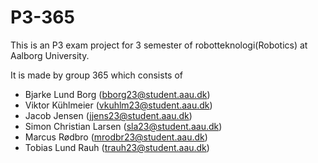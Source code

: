 # P3-365

This is an P3 exam project for 3 semester of robotteknologi(Robotics) at Aalborg University.

It is made by group 365 which consists of

- Bjarke Lund Borg (bborg23@student.aau.dk)
- Viktor Kühlmeier (vkuhlm23@student.aau.dk)
- Jacob Jensen (jjens23@student.aau.dk)
- Simon Christian Larsen (sla23@student.aau.dk)
- Marcus Rødbro (mrodbr23@student.aau.dk)
- Tobias Lund Rauh (trauh23@student.aau.dk)
